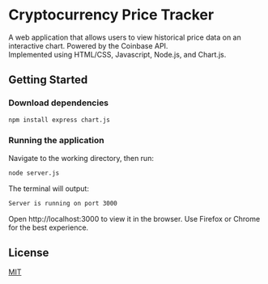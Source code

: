 # Cryptocurrency Price Tracker 
A web application that allows users to view historical price data on an interactive chart.
Powered by the Coinbase API.  
Implemented using HTML/CSS, Javascript, Node.js, and Chart.js.

## Getting Started
### Download dependencies
```bash
npm install express chart.js
```
### Running the application
Navigate to the working directory, then run:
```bash
node server.js
```
The terminal will output:
```bash
Server is running on port 3000
```
Open http://localhost:3000 to view it in the browser.
Use Firefox or Chrome for the best experience.

## License

[MIT](https://choosealicense.com/licenses/mit/)
